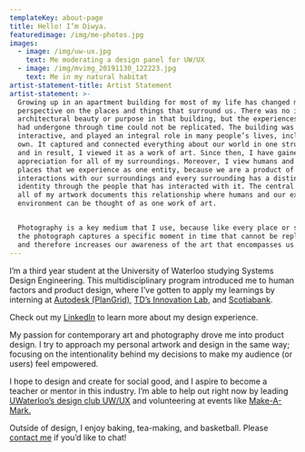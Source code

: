 ```yaml
---
templateKey: about-page
title: Hello! I’m Diwya.
featuredimage: /img/me-photos.jpg
images:
  - image: /img/uw-ux.jpg
    text: Me moderating a design panel for UW/UX
  - image: /img/mvimg_20191130_122223.jpg
    text: Me in my natural habitat
artist-statement-title: Artist Statement
artist-statement: >-
  Growing up in an apartment building for most of my life has changed my
  perspective on the places and things that surround us. There was no intent for
  architectural beauty or purpose in that building, but the experiences that it
  had undergone through time could not be replicated. The building was unique,
  interactive, and played an integral role in many people’s lives, including my
  own. It captured and connected everything about our world in one structure,
  and in result, I viewed it as a work of art. Since then, I have gained an
  appreciation for all of my surroundings. Moreover, I view humans and the
  places that we experience as one entity, because we are a product of all our
  interactions with our surroundings and every surrounding has a distinct
  identity through the people that has interacted with it. The central theme for
  all of my artwork documents this relationship where humans and our external
  environment can be thought of as one work of art. 


  Photography is a key medium that I use, because like every place or structure,
  the photograph captures a specific moment in time that cannot be replicated,
  and therefore increases our awareness of the art that encompasses us.
---
```

I’m a third year student at the University of Waterloo studying Systems Design Engineering. This multidisciplinary program introduced me to human factors and product design, where I've gotten to apply my learnings by interning at [Autodesk (PlanGrid)](https://www.plangrid.com/), [TD’s Innovation Lab](https://www.communitech.ca/how-we-help/innovation/corporate-innovation/td-bank-group/), and [Scotiabank](https://www.scotiaitrade.com/en/direct-investing-and-online-trading.html). 

Check out my [LinkedIn](https://www.linkedin.com/in/diwyadesilva/) to learn more about my design experience. 

My passion for contemporary art and photography drove me into product design. I try to approach my personal artwork and design in the same way; focusing on the intentionality behind my decisions to make my audience (or users) feel empowered. 

I hope to design and create for social good, and I aspire to become a teacher or mentor in this industry. I’m able to help out right now by leading [UWaterloo’s design club UW/UX](https://www.facebook.com/uwuxwaterloo/) and volunteering at events like [Make-A-Mark. ](https://letsmakeamark.org/)

Outside of design, I enjoy baking, tea-making, and basketball. Please [contact me](diwya.desilva@gmail.com) if you’d like to chat!
